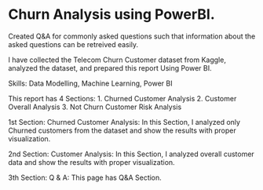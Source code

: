 # Churn Analysis using PowerBI.

Created Q&A for commonly asked questions such that information about the asked questions can be retreived easily.

I have collected the Telecom Churn Customer dataset from Kaggle, analyzed the dataset, and prepared this report Using Power BI.

Skills: Data Modelling, Machine Learning, Power BI

This report has 4 Sections: 1. Churned Customer Analysis 2. Customer Overall Analysis 3. Not Churn Customer Risk Analysis

1st Section: Churned Customer Analysis: In this Section, I analyzed only Churned customers from the dataset and show the results with proper visualization.

2nd Section: Customer Analysis: In this Section, I analyzed overall customer data and show the results with proper visualization.

3th Section: Q & A: This page has Q&A Section.
